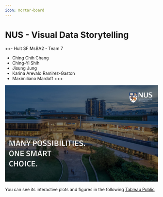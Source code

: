 ```yaml
---
icon: mortar-board
---
```


# NUS - Visual Data Storytelling

++- Hult SF MsBA2 - Team 7
- Ching Chih Chang
- Ching-Yi Shih
- Jisung Jung
- Karina Arevalo Ramirez-Gaston
- Maximiliano Mardoff
+++

![](images/NUS-visual-data-storytelling.jpg)

You can see its interactive plots and figures in the following [Tableau Public](https://public.tableau.com/views/Team7-VisualDataStorytelling2_16192431166070/Story?:language=en-US&:display_count=n&:origin=viz_share_link)

